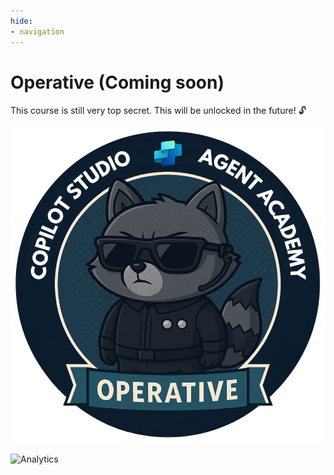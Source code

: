 ```yaml
---
hide:
- navigation
---
```


# Operative (Coming soon)

This course is still very top secret. This will be unlocked in the future! 🔓

![Operative](../images/mcs-agent-academy-operative-badge.png)

<!-- markdownlint-disable-next-line MD033 -->
<img src="https://m365-visitor-stats.azurewebsites.net/agent-academy/operative" alt="Analytics" />
